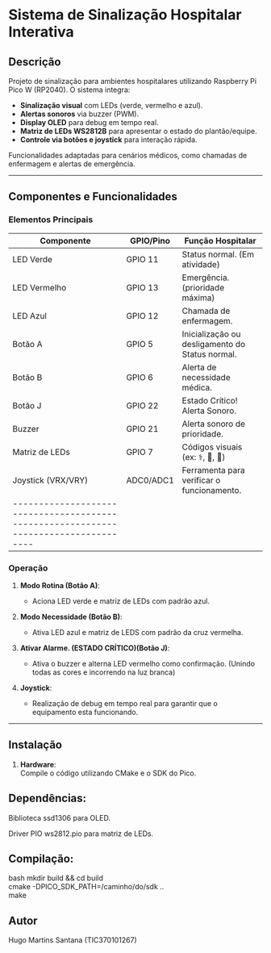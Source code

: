 # Sistema de Sinalização Hospitalar Interativa  

## Descrição  
Projeto de sinalização para ambientes hospitalares utilizando Raspberry Pi Pico W (RP2040). O sistema integra:  
- **Sinalização visual** com LEDs (verde, vermelho e azul).  
- **Alertas sonoros** via buzzer (PWM).  
- **Display OLED** para debug em tempo real.  
- **Matriz de LEDs WS2812B** para apresentar o estado do plantão/equipe.  
- **Controle via botões e joystick** para interação rápida.  

Funcionalidades adaptadas para cenários médicos, como chamadas de enfermagem e alertas de emergência.  

---

## Componentes e Funcionalidades  
### Elementos Principais  
| Componente       | GPIO/Pino     | Função Hospitalar                              |  
|------------------|--------------|-------------------------------------------------|  
| LED Verde        | GPIO 11      | Status normal. (Em atividade)                   |  
| LED Vermelho     | GPIO 13      | Emergência. (prioridade máxima)                 |  
| LED Azul         | GPIO 12      | Chamada de enfermagem.                          |  
| Botão A          | GPIO 5       | Inicialização ou desligamento do Status normal. |  
| Botão B          | GPIO 6       | Alerta de necessidade médica.                   |  
| Botão J          | GPIO 22      | Estado Crítico! Alerta Sonoro.                  |  
| Buzzer           | GPIO 21      | Alerta sonoro de prioridade.                    |  
| Matriz de LEDs   | GPIO 7       | Códigos visuais (ex: ⚕️, 🔴, 🔵)               |  
| Joystick (VRX/VRY)| ADC0/ADC1   | Ferramenta para verificar o funcionamento.      |  
------------------------------------------------------------------------------------|

### Operação  
1. **Modo Rotina (Botão A)**:  
   - Aciona LED verde e matriz de LEDs com padrão azul.    

2. **Modo Necessidade (Botão B)**:  
   - Ativa LED azul e matriz de LEDS com padrão da cruz vermelha.  

3. **Ativar Alarme. (ESTADO CRÍTICO)(Botão J)**:  
   - Ativa o buzzer e alterna LED vermelho como confirmação. (Unindo todas as cores e incorrendo na luz branca)

4. **Joystick**:  
   - Realização de debug em tempo real para garantir que o equipamento esta funcionando.  

---

## Instalação  
1. **Hardware**:  
Compile o código utilizando CMake e o SDK do Pico.

## Dependências:

Biblioteca ssd1306 para OLED.

Driver PIO ws2812.pio para matriz de LEDs.

## Compilação:

bash
mkdir build && cd build  
cmake -DPICO_SDK_PATH=/caminho/do/sdk ..  
make  

## Autor
Hugo Martins Santana (TIC370101267)
